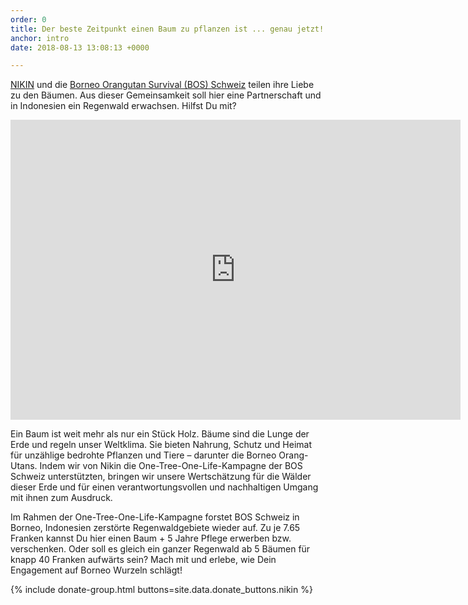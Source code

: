 ```yaml
---
order: 0
title: Der beste Zeitpunkt einen Baum zu pflanzen ist ... genau jetzt!
anchor: intro
date: 2018-08-13 13:08:13 +0000

---
```

[NIKIN](https://nikin.ch/) und die [Borneo Orangutan Survival (BOS) Schweiz](https://bos-schweiz.ch) teilen ihre Liebe zu den Bäumen. Aus dieser
Gemeinsamkeit soll hier eine Partnerschaft und in Indonesien ein Regenwald erwachsen. Hilfst Du
mit?

<div class="videoWrapper"> <iframe src="https://player.vimeo.com/video/245368582" width="720" height="480" frameborder="0" webkitallowfullscreen mozallowfullscreen allowfullscreen></iframe> </div>

Ein Baum ist weit mehr als nur ein Stück Holz. Bäume sind die Lunge der Erde und regeln unser
Weltklima. Sie bieten Nahrung, Schutz und Heimat für unzählige bedrohte Pflanzen und Tiere –
darunter die Borneo Orang-Utans. Indem wir von Nikin die One-Tree-One-Life-Kampagne der BOS
Schweiz unterstützten, bringen wir unsere Wertschätzung für die Wälder dieser Erde und für einen
verantwortungsvollen und nachhaltigen Umgang mit ihnen zum Ausdruck.

Im Rahmen der One-Tree-One-Life-Kampagne forstet BOS Schweiz in Borneo, Indonesien zerstörte Regenwaldgebiete wieder auf. Zu je 7.65 Franken kannst Du hier einen Baum + 5 Jahre Pflege erwerben bzw. verschenken. Oder soll es gleich ein ganzer Regenwald ab 5 Bäumen für knapp 40 Franken aufwärts sein? Mach mit und erlebe, wie Dein Engagement auf Borneo Wurzeln schlägt!

{% include donate-group.html buttons=site.data.donate_buttons.nikin %}